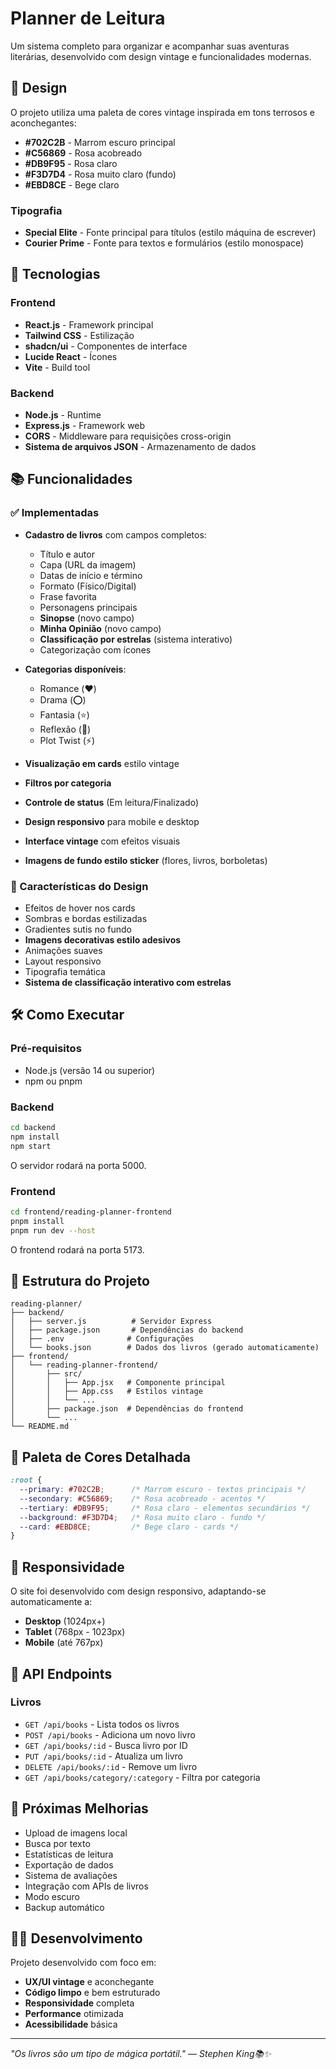 # Planner de Leitura

Um sistema completo para organizar e acompanhar suas aventuras literárias, desenvolvido com design vintage e funcionalidades modernas.

## 🎨 Design

O projeto utiliza uma paleta de cores vintage inspirada em tons terrosos e aconchegantes:
- **#702C2B** - Marrom escuro principal
- **#C56869** - Rosa acobreado
- **#DB9F95** - Rosa claro
- **#F3D7D4** - Rosa muito claro (fundo)
- **#EBD8CE** - Bege claro

### Tipografia
- **Special Elite** - Fonte principal para títulos (estilo máquina de escrever)
- **Courier Prime** - Fonte para textos e formulários (estilo monospace)

## 🚀 Tecnologias

### Frontend
- **React.js** - Framework principal
- **Tailwind CSS** - Estilização
- **shadcn/ui** - Componentes de interface
- **Lucide React** - Ícones
- **Vite** - Build tool

### Backend
- **Node.js** - Runtime
- **Express.js** - Framework web
- **CORS** - Middleware para requisições cross-origin
- **Sistema de arquivos JSON** - Armazenamento de dados

## 📚 Funcionalidades

### ✅ Implementadas
- **Cadastro de livros** com campos completos:
  - Título e autor
  - Capa (URL da imagem)
  - Datas de início e término
  - Formato (Físico/Digital)
  - Frase favorita
  - Personagens principais
  - **Sinopse** (novo campo)
  - **Minha Opinião** (novo campo)
  - **Classificação por estrelas** (sistema interativo)
  - Categorização com ícones

- **Categorias disponíveis**:
  - Romance (❤️)
  - Drama (⭕)
  - Fantasia (⭐)
  - Reflexão (🔺)
  - Plot Twist (⚡)

- **Visualização em cards** estilo vintage
- **Filtros por categoria**
- **Controle de status** (Em leitura/Finalizado)
- **Design responsivo** para mobile e desktop
- **Interface vintage** com efeitos visuais
- **Imagens de fundo estilo sticker** (flores, livros, borboletas)

### 🎯 Características do Design
- Efeitos de hover nos cards
- Sombras e bordas estilizadas
- Gradientes sutis no fundo
- **Imagens decorativas estilo adesivos**
- Animações suaves
- Layout responsivo
- Tipografia temática
- **Sistema de classificação interativo com estrelas**

## 🛠️ Como Executar

### Pré-requisitos
- Node.js (versão 14 ou superior)
- npm ou pnpm

### Backend
```bash
cd backend
npm install
npm start
```
O servidor rodará na porta 5000.

### Frontend
```bash
cd frontend/reading-planner-frontend
pnpm install
pnpm run dev --host
```
O frontend rodará na porta 5173.

## 📁 Estrutura do Projeto

```
reading-planner/
├── backend/
│   ├── server.js          # Servidor Express
│   ├── package.json       # Dependências do backend
│   ├── .env              # Configurações
│   └── books.json        # Dados dos livros (gerado automaticamente)
├── frontend/
│   └── reading-planner-frontend/
│       ├── src/
│       │   ├── App.jsx   # Componente principal
│       │   ├── App.css   # Estilos vintage
│       │   └── ...
│       ├── package.json  # Dependências do frontend
│       └── ...
└── README.md
```

## 🎨 Paleta de Cores Detalhada

```css
:root {
  --primary: #702C2B;      /* Marrom escuro - textos principais */
  --secondary: #C56869;    /* Rosa acobreado - acentos */
  --tertiary: #DB9F95;     /* Rosa claro - elementos secundários */
  --background: #F3D7D4;   /* Rosa muito claro - fundo */
  --card: #EBD8CE;         /* Bege claro - cards */
}
```

## 📱 Responsividade

O site foi desenvolvido com design responsivo, adaptando-se automaticamente a:
- **Desktop** (1024px+)
- **Tablet** (768px - 1023px)
- **Mobile** (até 767px)

## 🔧 API Endpoints

### Livros
- `GET /api/books` - Lista todos os livros
- `POST /api/books` - Adiciona um novo livro
- `GET /api/books/:id` - Busca livro por ID
- `PUT /api/books/:id` - Atualiza um livro
- `DELETE /api/books/:id` - Remove um livro
- `GET /api/books/category/:category` - Filtra por categoria

## 🎯 Próximas Melhorias

- Upload de imagens local
- Busca por texto
- Estatísticas de leitura
- Exportação de dados
- Sistema de avaliações
- Integração com APIs de livros
- Modo escuro
- Backup automático

## 👨‍💻 Desenvolvimento

Projeto desenvolvido com foco em:
- **UX/UI vintage** e aconchegante
- **Código limpo** e bem estruturado
- **Responsividade** completa
- **Performance** otimizada
- **Acessibilidade** básica

---

*"Os livros são um tipo de mágica portátil."
— Stephen King📚✨*

